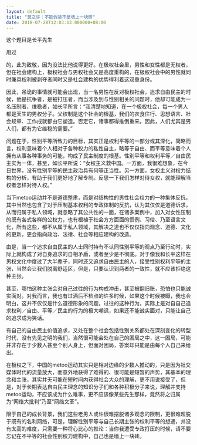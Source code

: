 ```yaml
---
layout: default
title: "莫之许：不能假装不是墙上一块砖"
date: 2018-07-28T12:03:13.000000+08:00
---
```


这个题目是长平先生

用过

的，此为致敬，因为没法比他说得更好。在极权社会里，男性和女性都是无权者，但在社会建构上，极权社会与男权社会又是高度重构的，在极权社会中的男性就同时兼具权利被剥夺者同时又是社会建构的优势得利着这双重身份。

因此，吊诡的事情就可能会出现，当一名男性在反对极权社会，追求自由民主的时候，他是抗争者，是被打压者，而当涉及到与性别相关的问题时，他却可能成为一名压制者、维稳者，如长平所言：“我清楚地知道，在一个极权社会，每一个男人都是天生的男权分子。父权制是这个社会的根基，我们的衣食住行、思想语言、社会规章、工作成就都由它塑造。否定它，诸事都得推倒重来。因此，人们尤其是男人们，都有为它维稳的需要。”

问题在于，性别平等所致力的目标，其实正是权利平等的一部分或其深化，简略而言，权利意味着个人相对于各种权力的私性自主，略等于自由、而平等意味着个人拥有从事各种事务的可能，构成了民主制度的根基。性别平等和权利平等／自由民主实为一体，甚至，如长平所说：“女权主义救中国。一方面，我很难想象，在今日世界，没有性别平等的民主政治具有何等正当性。另一方面，女权主义对权力结构的分析，有助于我们更好地了解专制。反思一下我们怎样对待女权，就能理解当权者怎样对待人权。”

当下metoo运动并不是道德整肃，而是对结构性的男性社会权力的一种集体反抗，其中当然也包含了对于压制基本权利的专政体制的反抗，认为其仅仅是道德诉求，从而归属于私人领域，就忽略了其公共性的一面，在诸多案例中，加入对女性压制的既有各式各样的公权力，也有根植于社会方方面面的惯例、习俗、乃至语言文化，所有这些，都不从属于私人领域，其解决之道也不仅仅指向观念、道德、文化的更新，更会指向政治、法律、社会等相应建构的改造。

由是，当一个追求自由民主的人士同时持有不认同性别平等的观点乃至行动时，实际上就构成了对自身追求的自相矛盾，或者至少是不彻底。对于像我和长平这样在男权文化中度过了大半辈子，同时还又追求自由民主的人，接受性别权利平等的主张，当然会让我们脱离舒适区，但是，只要认识到两者的一致性，就不应该拒绝这种主张。

甚至，哪怕这种主张会对自己过往的行为构成冲击，甚至被翻旧账，恐怕也只能诚实面对。对我而言，我也有过酒后不检点的许多时候，如果这个时候被曝，我也会明白，这并不仅仅是什么道德形象的问题，过往的这种行为，实际上是对自自己追求权利／自由、平等／民主的行为的极大嘲讽，如果还不能诚实面对，只能让自己的追求成为笑话。

有自己的自由民主价值追求，又处在整个社会包括性别关系都处在深刻变化的转型时代，没有先见之明的我们，当然很可能会处在自己的困局之中，这一困局，可能并非存在于少数人甚至个别人身上，但面对困局，答案却只能是由每个人自己来给出。

在极权之下，中国的metoo运动其实只是相对边缘的少数人推动的，只是因为社交媒体时代的流量放大，而意外地获得了难得的、很可能是短暂的声势，其基本的理念和主张，其实并无可能在短时间内获得社会大众的理解，更不用说接受了，但是，对于长期表达自由民主理念的知识分子们和各种积极分子来说，理解并支持metoo运动，不应该成为什么难事，更不应该像某些先生那样，竟然将之归属为“网络大批判”乃至“网络文革”。

限于自己的成长背景，我们这些老男人或许很难摆脱诸多观念的限制，更很难超脱于既有的名利网络，可是，理解性别平等与自己长期主张的权利平等的想通，并没有太高的难度，只需要一种将心比心的推论：当你我遭受专政打压的时候，请不要忘记在不平等的社会性别权力建构中，自己也是墙上一块砖。

